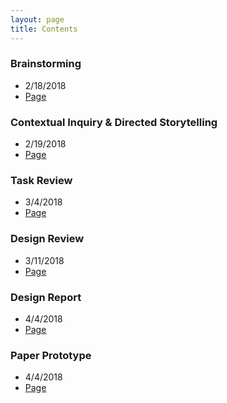 ```yaml
---
layout: page
title: Contents
---
```


### Brainstorming
 - 2/18/2018
 - [Page](/_posts/2018-02-18-Brainstorming-Activity.md)

### Contextual Inquiry & Directed Storytelling
 - 2/19/2018
 - [Page](/_posts/2018-02-25-Contextual-Inquiry-Review.md)

### Task Review
 - 3/4/2018
 - [Page](/_posts/2018-03-04-Task-Review.md)

### Design Review
 - 3/11/2018
 - [Page](/_posts/2018-03-11-Design-Review.md)

### Design Report
 - 4/4/2018
 - [Page](/_posts/2018-04-04-Final-Report.md)

### Paper Prototype
 - 4/4/2018
 - [Page](/_posts/2018-04-04-Paper-Prototype.md)
